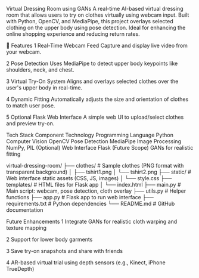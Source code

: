 Virtual Dressing Room using GANs
A real-time AI-based virtual dressing room that allows users to try on clothes virtually using webcam input. Built with Python, OpenCV, and MediaPipe, this project overlays selected clothing on the upper body using pose detection. Ideal for enhancing the online shopping experience and reducing return rates.

🚀 Features
1 Real-Time Webcam Feed
Capture and display live video from your webcam.

2 Pose Detection
Uses MediaPipe to detect upper body keypoints like shoulders, neck, and chest.

3 Virtual Try-On System
Aligns and overlays selected clothes over the user's upper body in real-time.

4 Dynamic Fitting
Automatically adjusts the size and orientation of clothes to match user pose.

5 Optional Flask Web Interface
A simple web UI to upload/select clothes and preview try-on.

Tech Stack
Component	Technology
Programming Language	Python
Computer Vision	OpenCV
Pose Detection	MediaPipe
Image Processing	NumPy, PIL
(Optional) Web Interface	Flask
(Future Scope)	GANs for realistic fitting

virtual-dressing-room/
├── clothes/              # Sample clothes (PNG format with transparent background)
│   ├── tshirt1.png
│   └── tshirt2.png
├── static/               # Web interface static assets (CSS, JS, images)
│   └── style.css
├── templates/            # HTML files for Flask app
│   └── index.html
├── main.py               # Main script: webcam, pose detection, cloth overlay
├── utils.py              # Helper functions
├── app.py                # Flask app to run web interface
├── requirements.txt      # Python dependencies
└── README.md             # GitHub documentation



Future Enhancements
1 Integrate GANs for realistic cloth warping and texture mapping

2 Support for lower body garments

3 Save try-on snapshots and share with friends

4 AR-based virtual trial using depth sensors (e.g., Kinect, iPhone TrueDepth)

